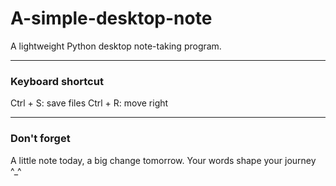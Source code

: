 # A-simple-desktop-note
A lightweight Python desktop note-taking program.

---

### Keyboard shortcut
Ctrl + S: save files
Ctrl + R: move right

---

### Don't forget
A little note today, a big change tomorrow.
Your words shape your journey ^_^